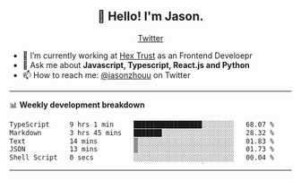 <h2 align="center">👋 Hello! I'm Jason.</h2>
<p align="center">
  <a href="https://twitter.com/jasonzhouu">Twitter</a>
</p>


- 🔭 I’m currently working at [Hex Trust](https://hextrust.com/) as an Frontend Develoepr
- 💬 Ask me about **Javascript, Typescript, React.js and Python**
- 📫 How to reach me: [@jasonzhouu](https://twitter.com/jasonzhouu) on Twitter

-------

📊 **Weekly development breakdown**
<!--START_SECTION:waka-->

```txt
TypeScript     9 hrs 1 min     █████████████████░░░░░░░░   68.07 %
Markdown       3 hrs 45 mins   ███████░░░░░░░░░░░░░░░░░░   28.32 %
Text           14 mins         ▒░░░░░░░░░░░░░░░░░░░░░░░░   01.83 %
JSON           13 mins         ▒░░░░░░░░░░░░░░░░░░░░░░░░   01.73 %
Shell Script   0 secs          ░░░░░░░░░░░░░░░░░░░░░░░░░   00.04 %
```

<!--END_SECTION:waka-->

-------
